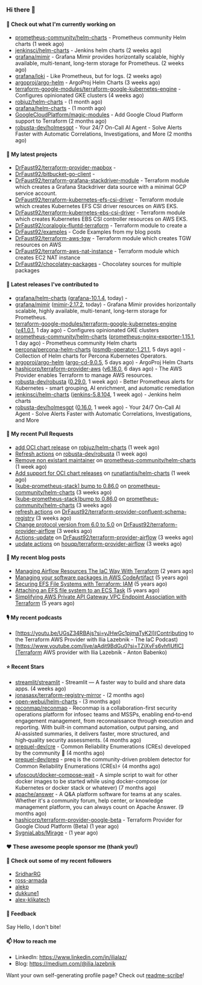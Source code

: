 ### Hi there 👋

#### 👷 Check out what I'm currently working on

- [prometheus-community/helm-charts](https://github.com/prometheus-community/helm-charts) - Prometheus community Helm charts (1 week ago)
- [jenkinsci/helm-charts](https://github.com/jenkinsci/helm-charts) - Jenkins helm charts (2 weeks ago)
- [grafana/mimir](https://github.com/grafana/mimir) - Grafana Mimir provides horizontally scalable, highly available, multi-tenant, long-term storage for Prometheus. (2 weeks ago)
- [grafana/loki](https://github.com/grafana/loki) - Like Prometheus, but for logs. (2 weeks ago)
- [argoproj/argo-helm](https://github.com/argoproj/argo-helm) - ArgoProj Helm Charts (3 weeks ago)
- [terraform-google-modules/terraform-google-kubernetes-engine](https://github.com/terraform-google-modules/terraform-google-kubernetes-engine) - Configures opinionated GKE clusters (4 weeks ago)
- [robjuz/helm-charts](https://github.com/robjuz/helm-charts) -  (1 month ago)
- [grafana/helm-charts](https://github.com/grafana/helm-charts) -  (1 month ago)
- [GoogleCloudPlatform/magic-modules](https://github.com/GoogleCloudPlatform/magic-modules) - Add Google Cloud Platform support to Terraform (2 months ago)
- [robusta-dev/holmesgpt](https://github.com/robusta-dev/holmesgpt) - Your 24/7 On-Call AI Agent - Solve Alerts Faster with Automatic Correlations, Investigations, and More (2 months ago)

#### 🌱 My latest projects

- [DrFaust92/terraform-provider-mapbox](https://github.com/DrFaust92/terraform-provider-mapbox) - 
- [DrFaust92/bitbucket-go-client](https://github.com/DrFaust92/bitbucket-go-client) - 
- [DrFaust92/terraform-grafana-stackdriver-module](https://github.com/DrFaust92/terraform-grafana-stackdriver-module) - Terraform module which creates a Grafana Stackdriver data source with a minimal GCP service account.
- [DrFaust92/terraform-kubernetes-efs-csi-driver](https://github.com/DrFaust92/terraform-kubernetes-efs-csi-driver) - Terraform module which creates Kubernetes EFS CSI driver resources on AWS EKS.
- [DrFaust92/terraform-kubernetes-ebs-csi-driver](https://github.com/DrFaust92/terraform-kubernetes-ebs-csi-driver) - Terraform module which creates Kubernetes EBS CSI controller resources on AWS EKS.
- [DrFaust92/coralogix-fluntd-terraform](https://github.com/DrFaust92/coralogix-fluntd-terraform) - Terraform module to create a 
- [DrFaust92/examples](https://github.com/DrFaust92/examples) - Code Examples from my blog posts
- [DrFaust92/terraform-aws-tgw](https://github.com/DrFaust92/terraform-aws-tgw) - Terraform module which creates TGW resources on AWS
- [DrFaust92/terraform-aws-nat-instance](https://github.com/DrFaust92/terraform-aws-nat-instance) - Terraform module which creates EC2 NAT instance
- [DrFaust92/chocolatey-packages](https://github.com/DrFaust92/chocolatey-packages) - Chocolatey sources for multiple packages

#### 🔭 Latest releases I've contributed to

- [grafana/helm-charts](https://github.com/grafana/helm-charts) ([grafana-10.1.4](https://github.com/grafana/helm-charts/releases/tag/grafana-10.1.4), today) - 
- [grafana/mimir](https://github.com/grafana/mimir) ([mimir-2.17.2](https://github.com/grafana/mimir/releases/tag/mimir-2.17.2), today) - Grafana Mimir provides horizontally scalable, highly available, multi-tenant, long-term storage for Prometheus.
- [terraform-google-modules/terraform-google-kubernetes-engine](https://github.com/terraform-google-modules/terraform-google-kubernetes-engine) ([v41.0.1](https://github.com/terraform-google-modules/terraform-google-kubernetes-engine/releases/tag/v41.0.1), 1 day ago) - Configures opinionated GKE clusters
- [prometheus-community/helm-charts](https://github.com/prometheus-community/helm-charts) ([prometheus-nginx-exporter-1.15.1](https://github.com/prometheus-community/helm-charts/releases/tag/prometheus-nginx-exporter-1.15.1), 1 day ago) - Prometheus community Helm charts
- [percona/percona-helm-charts](https://github.com/percona/percona-helm-charts) ([psmdb-operator-1.21.1](https://github.com/percona/percona-helm-charts/releases/tag/psmdb-operator-1.21.1), 5 days ago) - Collection of Helm charts for Percona Kubernetes Operators.
- [argoproj/argo-helm](https://github.com/argoproj/argo-helm) ([argo-cd-9.0.5](https://github.com/argoproj/argo-helm/releases/tag/argo-cd-9.0.5), 5 days ago) - ArgoProj Helm Charts
- [hashicorp/terraform-provider-aws](https://github.com/hashicorp/terraform-provider-aws) ([v6.18.0](https://github.com/hashicorp/terraform-provider-aws/releases/tag/v6.18.0), 6 days ago) - The AWS Provider enables Terraform to manage AWS resources.
- [robusta-dev/robusta](https://github.com/robusta-dev/robusta) ([0.29.0](https://github.com/robusta-dev/robusta/releases/tag/0.29.0), 1 week ago) - Better Prometheus alerts for Kubernetes - smart grouping, AI enrichment, and automatic remediation
- [jenkinsci/helm-charts](https://github.com/jenkinsci/helm-charts) ([jenkins-5.8.104](https://github.com/jenkinsci/helm-charts/releases/tag/jenkins-5.8.104), 1 week ago) - Jenkins helm charts
- [robusta-dev/holmesgpt](https://github.com/robusta-dev/holmesgpt) ([0.16.0](https://github.com/robusta-dev/holmesgpt/releases/tag/0.16.0), 1 week ago) - Your 24/7 On-Call AI Agent - Solve Alerts Faster with Automatic Correlations, Investigations, and More

#### 🔨 My recent Pull Requests

- [add OCI chart release](https://github.com/robjuz/helm-charts/pull/156) on [robjuz/helm-charts](https://github.com/robjuz/helm-charts) (1 week ago)
- [Refresh actions](https://github.com/robusta-dev/robusta/pull/1939) on [robusta-dev/robusta](https://github.com/robusta-dev/robusta) (1 week ago)
- [Remove non existant maintainer](https://github.com/prometheus-community/helm-charts/pull/6253) on [prometheus-community/helm-charts](https://github.com/prometheus-community/helm-charts) (1 week ago)
- [Add support for OCI chart releases](https://github.com/runatlantis/helm-charts/pull/501) on [runatlantis/helm-charts](https://github.com/runatlantis/helm-charts) (1 week ago)
- [[kube-prometheus-stack] bump to 0.86.0](https://github.com/prometheus-community/helm-charts/pull/6211) on [prometheus-community/helm-charts](https://github.com/prometheus-community/helm-charts) (3 weeks ago)
- [[kube-prometheus-stack]bump to 0.86.0](https://github.com/prometheus-community/helm-charts/pull/6210) on [prometheus-community/helm-charts](https://github.com/prometheus-community/helm-charts) (3 weeks ago)
- [refresh actions](https://github.com/DrFaust92/terraform-provider-confluent-schema-registry/pull/1) on [DrFaust92/terraform-provider-confluent-schema-registry](https://github.com/DrFaust92/terraform-provider-confluent-schema-registry) (3 weeks ago)
- [Change protocol version from 6.0 to 5.0](https://github.com/DrFaust92/terraform-provider-airflow/pull/53) on [DrFaust92/terraform-provider-airflow](https://github.com/DrFaust92/terraform-provider-airflow) (3 weeks ago)
- [Actions-update](https://github.com/DrFaust92/terraform-provider-airflow/pull/52) on [DrFaust92/terraform-provider-airflow](https://github.com/DrFaust92/terraform-provider-airflow) (3 weeks ago)
- [update actions](https://github.com/houqp/terraform-provider-airflow/pull/13) on [houqp/terraform-provider-airflow](https://github.com/houqp/terraform-provider-airflow) (3 weeks ago)

#### 📜 My recent blog posts

- [Managing Airflow Resources The IaC Way With Terraform](https://engineering.placer.ai/managing-airflow-resources-the-iac-way-with-terraform-ea5b8db573ad?source=rss-cac402f06fa8------2) (2 years ago)
- [Managing your software packages in AWS CodeArtifact](https://medium.com/@ilia.lazebnik/managing-your-software-packages-in-aws-codeartifact-12d00053e243?source=rss-cac402f06fa8------2) (5 years ago)
- [Securing EFS File Systems with Terraform: IAM](https://medium.com/@ilia.lazebnik/securing-efs-file-systems-with-terraform-iam-d2a066c198ab?source=rss-cac402f06fa8------2) (5 years ago)
- [Attaching an EFS file system to an ECS Task](https://medium.com/@ilia.lazebnik/attaching-an-efs-file-system-to-an-ecs-task-7bd15b76a6ef?source=rss-cac402f06fa8------2) (5 years ago)
- [Simplifying AWS Private API Gateway VPC Endpoint Association with Terraform](https://medium.com/@ilia.lazebnik/simplifying-aws-private-api-gateway-vpc-endpoint-association-with-terraform-b379a247afbf?source=rss-cac402f06fa8------2) (5 years ago)

#### 🎙️ My recent podcasts
- [https://youtu.be/UGsZ34RBAjs?si=yJHwGc1pjmaTyK2l](Contributing to the Terraform AWS Provider with Ilia Lazebnik - The IaC Podcast)
- [https://www.youtube.com/live/aAdit9BdGu0?si=TZiXvFs6vhfIUfIC](Terraform AWS provider with Ilia Lazebnik - Anton Babenko)

#### ⭐ Recent Stars

- [streamlit/streamlit](https://github.com/streamlit/streamlit) - Streamlit — A faster way to build and share data apps. (4 weeks ago)
- [jonasasx/terraform-registry-mirror](https://github.com/jonasasx/terraform-registry-mirror) -  (2 months ago)
- [open-webui/helm-charts](https://github.com/open-webui/helm-charts) -  (3 months ago)
- [reconmap/reconmap](https://github.com/reconmap/reconmap) - Reconmap is a collaboration-first security operations platform for infosec teams and MSSPs, enabling end‑to‑end engagement management, from reconnaissance through execution and reporting. With built-in command automation, output parsing, and AI‑assisted summaries, it delivers faster, more structured, and high‑quality security assessments. (4 months ago)
- [prequel-dev/cre](https://github.com/prequel-dev/cre) - Common Reliability Enumerations (CREs) developed by the community 📖 (4 months ago)
- [prequel-dev/preq](https://github.com/prequel-dev/preq) - preq is the community-driven problem detector for Common Reliability Enumerations (CREs)⚡️ (4 months ago)
- [ufoscout/docker-compose-wait](https://github.com/ufoscout/docker-compose-wait) - A simple script to wait for other docker images to be started while using docker-compose (or Kubernetes or docker stack or whatever) (7 months ago)
- [apache/answer](https://github.com/apache/answer) - A Q&amp;A platform software for teams at any scales. Whether it&#39;s a community forum, help center, or knowledge management platform, you can always count on Apache Answer. (9 months ago)
- [hashicorp/terraform-provider-google-beta](https://github.com/hashicorp/terraform-provider-google-beta) - Terraform Provider for Google Cloud Platform (Beta) (1 year ago)
- [SygniaLabs/Mirage](https://github.com/SygniaLabs/Mirage) -  (1 year ago)

#### ❤️ These awesome people sponsor me (thank you!)


#### 👯 Check out some of my recent followers

- [SridharRG](https://github.com/SridharRG)
- [ross-armada](https://github.com/ross-armada)
- [alekp](https://github.com/alekp)
- [dukkune1](https://github.com/dukkune1)
- [alex-klikatech](https://github.com/alex-klikatech)

#### 💬 Feedback

Say Hello, I don't bite!

#### 📫 How to reach me

- LinkedIn: https://www.linkedin.com/in/ilialaz/
- Blog: https://medium.com/@ilia.lazebnik

Want your own self-generating profile page? Check out [readme-scribe](https://github.com/muesli/readme-scribe)!


